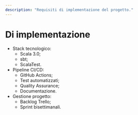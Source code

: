 ```yaml
---
description: "Requisiti di implementazione del progetto."
---
```


# Di implementazione

- Stack tecnologico:
  - Scala 3.0;
  - sbt;
  - ScalaTest.
- Pipeline CI/CD:
  - GitHub Actions;
  - Test automatizzati;
  - Quality Assurance;
  - Documentazione.
- Gestione progetto:
  - Backlog Trello;
  - Sprint bisettimanali.
